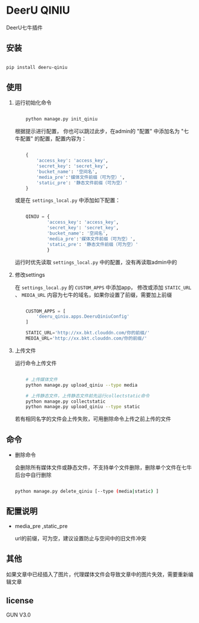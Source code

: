 DeerU QINIU
=====================

DeerU七牛插件

安装
-----

```bash

pip install deeru-qiniu
```

使用
----

1. 运行初始化命令

    ```bash

        python manage.py init_qiniu
    ```
    根据提示进行配置，
    你也可以跳过此步，在admin的 "配置" 中添加名为 "七牛配置" 的配置，配置内容为：
    ```python

        {
            'access_key': 'access_key',
            'secret_key': 'secret_key',
            'bucket_name': '空间名',
            'media_pre':'媒体文件前缀（可为空）',
            'static_pre': '静态文件前缀（可为空）'
        }
    ```

    或是在 ``settings_local.py`` 中添加如下配置：
    ```python

        QINIU = {
                'access_key': 'access_key',
                'secret_key': 'secret_key',
                'bucket_name': '空间名',
                'media_pre':'媒体文件前缀（可为空）',
                'static_pre': '静态文件前缀（可为空）'
                }
    ```



    运行时优先读取 ``settings_local.py`` 中的配置，没有再读取admin中的

2. 修改settings

    在 ``settings_local.py`` 的 `CUSTOM_APPS` 中添加app，
    修改或添加 ``STATIC_URL`` 、 ``MEDIA_URL`` 内容为七牛的域名，如果你设置了前缀，需要加上前缀

    ```python

        CUSTOM_APPS = [
            'deeru_qiniu.apps.DeeruQiniuConfig'
        ]

        STATIC_URL='http://xx.bkt.clouddn.com/你的前缀/'
        MEDIA_URL='http://xx.bkt.clouddn.com/你的前缀/'
    ```

3. 上传文件

    运行命令上传文件

    ```bash

        # 上传媒体文件
        python manage.py upload_qiniu --type media

        # 上传静态文件，上传静态文件前先运行collectstatic命令
        python manage.py collectstatic
        python manage.py upload_qiniu --type static
    ```
    若有相同名字的文件会上传失败，可用删除命令上传之前上传的文件

命令
----

* 删除命令


    会删除所有媒体文件或静态文件，不支持单个文件删除，删除单个文件在七牛后台中自行删除


    ``` bash

    python manage.py delete_qiniu [--type (media|static) ]
    ```

配置说明
-------

* media_pre ,static_pre

    url的前缀，可为空，建议设置防止与空间中的旧文件冲突

其他
-------

如果文章中已经插入了图片，代理媒体文件会导致文章中的图片失效，需要重新编辑文章

license
---------

GUN V3.0